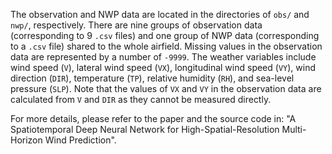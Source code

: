 The observation and NWP data are located in the directories of `obs/` and `nwp/`, respectively. There are nine groups of observation data (corresponding to 9 `.csv` files) and one group of NWP data (corresponding to a `.csv` file) shared to the whole airfield.  Missing values in the observation data are represented by a number of `-9999`. The weather variables include wind speed (`V`), lateral wind speed (`VX`), longitudinal wind speed (`VY`), wind direction (`DIR`), temperature (`TP`), relative humidity (`RH`), and sea-level pressure (`SLP`). Note that the values of `VX` and `VY` in the observation data are calculated from `V` and `DIR` as they cannot be measured directly. 

For more details, please refer to the paper and the source code in: "A Spatiotemporal Deep Neural Network for High-Spatial-Resolution Multi-Horizon Wind Prediction".
